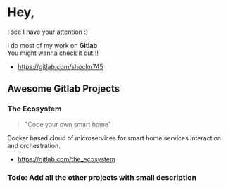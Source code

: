 # Hey,
I see I have your attention :)

I do most of my work on **Gitlab**\
You might wanna check it out !!

* https://gitlab.com/shockn745



## Awesome Gitlab Projects

### The Ecosystem

> "Code your own smart home"

Docker based cloud of microservices for smart home services interaction and orchestration.
- https://gitlab.com/the_ecosystem

### Todo: Add all the other projects with small description
